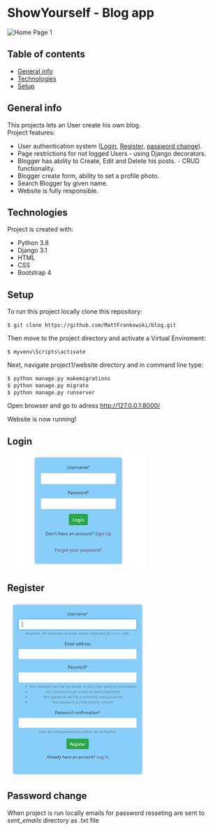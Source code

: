 # ShowYourself - Blog app
![Home Page 1](screenshots/main_page.gif)
## Table of contents
* [General info](#general-info)
* [Technologies](#technologies)
* [Setup](#setup)
## General info
This projects lets an User create his own blog.\
Project features:
* User authentication system ([Login](#login), [Register](#register), [password change](#password-change)).
* Page restrictions for not logged Users -  using Django decorators.
* Blogger has ability to Create, Edit and Delete his posts. - CRUD functionality.
* Blogger create form, ability to set a profile photo.
* Search Blogger by given name.
* Website is fully responsible.
## Technologies
Project is created with:
* Python 3.8
* Django 3.1
* HTML
* CSS
* Bootstrap 4
## Setup
To run this project locally clone this repository:
```
$ git clone https://github.com/MattFrankowski/blog.git
```
Then move to the project directory and activate a Virtual Enviroment:
```
$ myvenv\Scripts\activate
```
Next, navigate project1/website directory and in command line type:
```
$ python manage.py makemigrations
$ python manage.py migrate
$ python manage.py runserver
```
Open browser and go to adress http://127.0.0.1:8000/

Website is now running!

## Login
![Login](screenshots/login.png)

## Register
![Register](screenshots/register.png)

## Password change
When project is run locally emails for password resseting are sent to *sent_emails* directory as .txt file
